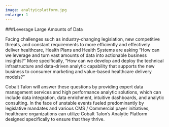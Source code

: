 ```yaml
---
image: analtyicplatform.jpg
enlarge: 1
---
```


###Leverage Large Amounts of Data

Facing challenges such as industry-changing legislation, new competitive threats, and constant requirements to more efficiently and effectively deliver healthcare, Health Plans and Health Systems are asking “How can we leverage and turn vast amounts of data into actionable business insights?” More specifically, “How can we develop and deploy the technical infrastructure and data-driven analytic capability that supports the new business to consumer marketing and value-based healthcare delivery models?” 

Cobalt Talon will answer these questions by providing expert data management services and high performance analytic solutions, which can include data integration, data enrichment, intuitive dashboards, and analytic consulting. In the face of unstable events fueled predominantly by legislative mandates and various CMS / Commercial payer initiatives, healthcare organizations can utilize Cobalt Talon’s Analytic Platform designed specifically to ensure that they thrive. 
